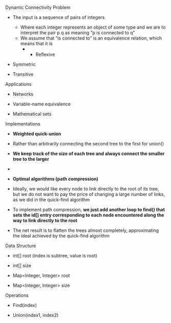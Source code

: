 Dynamic Connectivity Problem
-   The input is a sequence of pairs of integers
	-   Where each integer represents an object of some type and we are to interpret the pair p q as meaning “p is connected to q” 
	-   We assume that “is connected to” is an equivalence relation, which means that it is
		- -   Reflexive
    
-   Symmetric
    
-   Transitive
    

  

Applications

-   Networks
    
-   Variable-name equivalence
    
-   Mathematical sets
    

  

Implementations

-   **Weighted quick-union**
    

-   Rather than arbitrarily connecting the second tree to the first for union()
    

-   **We keep track of the size of each tree and always connect the smaller tree to the larger**
    
-   

-   **Optimal algorithms (path compression)**
    

-   Ideally, we would like every node to link directly to the root of its tree, but we do not want to pay the price of changing a large number of links, as we did in the quick-find algorithm
    

-   To implement path compression, **we just add another loop to find() that sets the id[] entry corresponding to each node encountered along the way to link directly to the root**
    

-   The net result is to flatten the trees almost completely, approximating the ideal achieved by the quick-find algorithm
    

  

Data Structure

-   int[] root (index is subtree, value is root)
    

-   int[] size
    

-   Map<Integer, Integer> root
    

-   Map<Integer, Integer> size
    

  

Operations

-   Find(index)
    
-   Union(index1, index2)
<!--stackedit_data:
eyJoaXN0b3J5IjpbLTU1OTM4MDY1OV19
-->